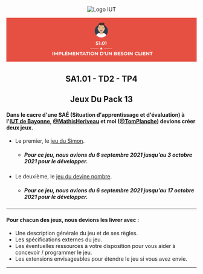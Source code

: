 
<p align="center">
    <img width="200" src="https://www.iutbayonne.univ-pau.fr/sites/all/themes/iutbay/logo-black.png" alt="Logo IUT" link="https://www.iutbayonne.univ-pau.fr">
</p>
<p align="center">
    <img width = 900px src="https://github.com/TomPlanche/S1.01/blob/main/vignette.jpeg" alt= "Logo SAE" link="https://www.iutbayonne.univ-pau.fr">
</p>


<h2 align="center">SA1.01 - TD2 - TP4</h2>
<h2 align="center">Jeux Du Pack 13</h2>

#### Dans le cacre d'une SAÉ (Situation d'apprentissage et d'évaluation) à l'[IUT de Bayonne](https://www.iutbayonne.univ-pau.fr), [@MathisHeriveau](https://github.com/Relaxboum) et moi ([@TomPlanche](https://github.com/TomPlanche)) devions créer deux jeux.

- Le premier, le [jeu du Simon](https://github.com/TomPlanche/S1.01/tree/main/jeu%20du%20simon).<br>
  - ##### Pour ce jeu, nous avions du 6 septembre 2021 jusqu'au 3 octobre 2021 pour le développer.
- Le deuxième, le [jeu du devine nombre](https://github.com/TomPlanche/S1.01/tree/main/devine%20nombre).
  - ##### Pour ce jeu, nous avions du 6 septembre 2021 jusqu'au 17 octobre 2021 pour le développer.
<hr>

#### Pour chacun des jeux, nous devions les livrer avec :
- Une description générale du jeu et de ses règles.
- Les spécifications externes du jeu.
- Les éventuelles ressources à votre disposition pour vous aider à concevoir / programmer le jeu.
- Les extensions envisageables pour étendre le jeu si vous avez envie.
<hr>